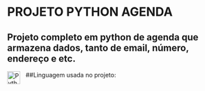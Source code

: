 # PROJETO PYTHON AGENDA
Projeto completo em python de agenda que armazena dados, tanto de email, número, endereço e etc.
---
##Linguagem usada no projeto:
<img 
    align="left" 
    alt="Python" 
    title="Python"
    width="30px" 
    style="padding-right: 10px;" 
    src="https://cdn.jsdelivr.net/gh/devicons/devicon@latest/icons/python/python-original.svg" 
/>
